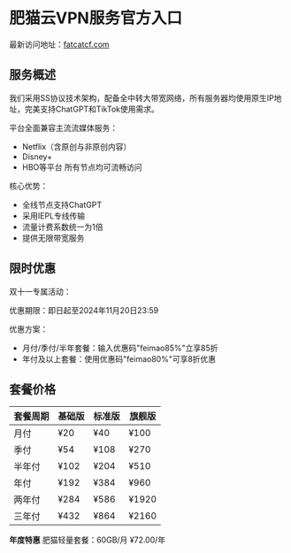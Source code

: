 # 肥猫云VPN服务官方入口

最新访问地址：[fatcatcf.com](https://url.gogogomiao.one/QYTN)

## 服务概述

我们采用SS协议技术架构，配备全中转大带宽网络，所有服务器均使用原生IP地址，完美支持ChatGPT和TikTok使用需求。

平台全面兼容主流流媒体服务：
- Netflix（含原创与非原创内容）
- Disney+
- HBO等平台
所有节点均可流畅访问

核心优势：
- 全线节点支持ChatGPT
- 采用IEPL专线传输
- 流量计费系数统一为1倍
- 提供无限带宽服务

## 限时优惠

双十一专属活动：

优惠期限：即日起至2024年11月20日23:59

优惠方案：
- 月付/季付/半年套餐：输入优惠码"feimao85%"立享85折
- 年付及以上套餐：使用优惠码"feimao80%"可享8折优惠

## 套餐价格

| 套餐周期 | 基础版 | 标准版 | 旗舰版 |
|----------|--------|--------|--------|
| 月付     | ¥20    | ¥40    | ¥100   |
| 季付     | ¥54    | ¥108   | ¥270   |
| 半年付   | ¥102   | ¥204   | ¥510   |
| 年付     | ¥192   | ¥384   | ¥960   |
| 两年付   | ¥284   | ¥586   | ¥1920  |
| 三年付   | ¥432   | ¥864   | ¥2160  |

**年度特惠**
肥猫轻量套餐：60GB/月 ¥72.00/年